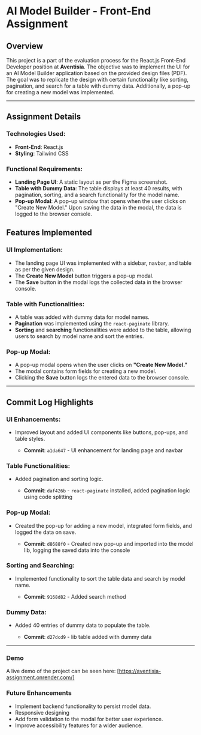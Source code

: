 # AI Model Builder - Front-End Assignment

## Overview
This project is a part of the evaluation process for the React.js Front-End Developer position at **Aventisia**. The objective was to implement the UI for an AI Model Builder application based on the provided design files (PDF). The goal was to replicate the design with certain functionality like sorting, pagination, and search for a table with dummy data. Additionally, a pop-up for creating a new model was implemented.

---

## Assignment Details

### Technologies Used:
- **Front-End**: React.js
- **Styling**: Tailwind CSS

### Functional Requirements:
- **Landing Page UI**: A static layout as per the Figma screenshot.
- **Table with Dummy Data**: The table displays at least 40 results, with pagination, sorting, and a search functionality for the model name.
- **Pop-up Modal**: A pop-up window that opens when the user clicks on "Create New Model." Upon saving the data in the modal, the data is logged to the browser console.

## Features Implemented

### UI Implementation:
- The landing page UI was implemented with a sidebar, navbar, and table as per the given design.
- The **Create New Model** button triggers a pop-up modal.
- The **Save** button in the modal logs the collected data in the browser console.

### Table with Functionalities:
- A table was added with dummy data for model names.
- **Pagination** was implemented using the `react-paginate` library.
- **Sorting** and **searching** functionalities were added to the table, allowing users to search by model name and sort the entries.

### Pop-up Modal:
- A pop-up modal opens when the user clicks on **"Create New Model."**
- The modal contains form fields for creating a new model.
- Clicking the **Save** button logs the entered data to the browser console.

---

## Commit Log Highlights

### UI Enhancements:
- Improved layout and added UI components like buttons, pop-ups, and table styles.

  - **Commit**: `a1da647` - UI enhancement for landing page and navbar

### Table Functionalities:
- Added pagination and sorting logic.

  - **Commit**: `daf426b` - `react-paginate` installed, added pagination logic using code splitting

### Pop-up Modal:
- Created the pop-up for adding a new model, integrated form fields, and logged the data on save.

  - **Commit**: `d8688f0` - Created new pop-up and imported into the model lib, logging the saved data into the console

### Sorting and Searching:
- Implemented functionality to sort the table data and search by model name.

  - **Commit**: `9168d82` - Added search method

### Dummy Data:
- Added 40 entries of dummy data to populate the table.

  - **Commit**: `d27dcd9` - lib table added with dummy data

---
### Demo
A live demo of the project can be seen here: [https://aventisia-assignment.onrender.com/]

### Future Enhancements
- Implement backend functionality to persist model data.
- Responsive designing
- Add form validation to the modal for better user experience.
- Improve accessibility features for a wider audience.
